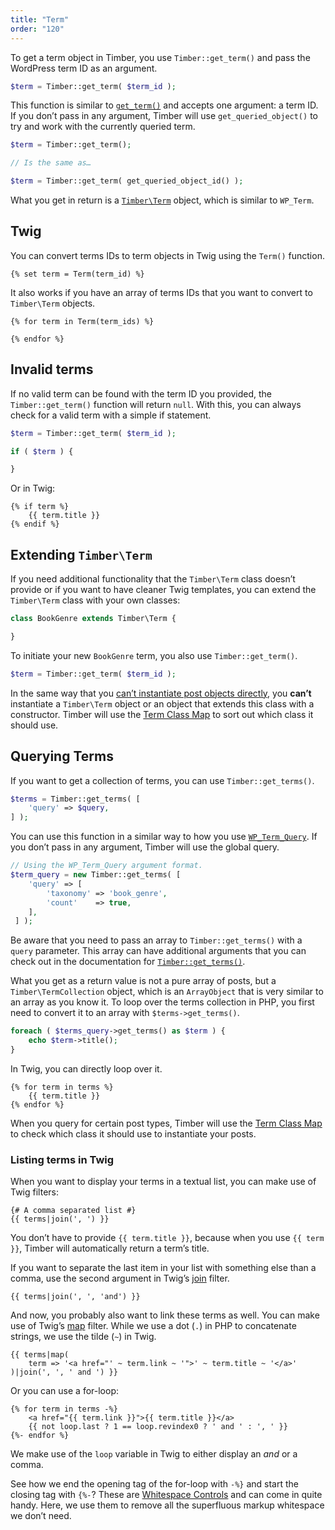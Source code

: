 ```yaml
---
title: "Term"
order: "120"
---
```


To get a term object in Timber, you use `Timber::get_term()` and pass the WordPress term ID as an argument.

```php
$term = Timber::get_term( $term_id );
```

This function is similar to [`get_term()`](https://developer.wordpress.org/reference/functions/get_term/) and accepts one argument: a term ID. If you don’t pass in any argument, Timber will use `get_queried_object()` to try and work with the currently queried term.

```php
$term = Timber::get_term();

// Is the same as…

$term = Timber::get_term( get_queried_object_id() );
```

What you get in return is a [`Timber\Term`](https://timber.github.io/docs/v2/reference/timber-term/) object, which is similar to `WP_Term`.

## Twig

You can convert terms IDs to term objects in Twig using the `Term()` function.

```twig
{% set term = Term(term_id) %}
```

It also works if you have an array of terms IDs that you want to convert to `Timber\Term` objects.

```twig
{% for term in Term(term_ids) %}

{% endfor %}
```

## Invalid terms

If no valid term can be found with the term ID you provided, the `Timber::get_term()` function will return `null`. With this, you can always check for a valid term with a simple if statement.

```php
$term = Timber::get_term( $term_id );

if ( $term ) {

}
```

Or in Twig:

```twig
{% if term %}
    {{ term.title }}
{% endif %}
```

## Extending `Timber\Term`

If you need additional functionality that the `Timber\Term` class doesn’t provide or if you want to have cleaner Twig templates, you can extend the `Timber\Term` class with your own classes:

```php
class BookGenre extends Timber\Term {

}
```

To initiate your new `BookGenre` term, you also use `Timber::get_term()`.

```php
$term = Timber::get_term( $term_id );
```

In the same way that you [can’t instantiate post objects directly](https://timber.github.io/docs/v2/guides/posts/#extending-timber-post), you **can’t** instantiate a `Timber\Term` object or an object that extends this class with a constructor. Timber will use the [Term Class Map](https://timber.github.io/docs/v2/guides/class-maps/#the-term-class-map) to sort out which class it should use.

## Querying Terms

If you want to get a collection of terms, you can use `Timber::get_terms()`.

```php
$terms = Timber::get_terms( [
    'query' => $query,
] );
```

You can use this function in a similar way to how you use [`WP_Term_Query`](https://developer.wordpress.org/reference/classes/wp_term_query/). If you don’t pass in any argument, Timber will use the global query.

```php
// Using the WP_Term_Query argument format.
$term_query = new Timber::get_terms( [
    'query' => [
        'taxonomy' => 'book_genre',
        'count'    => true,
    ],
 ] );
```

Be aware that you need to pass an array to `Timber::get_terms()` with a `query` parameter. This array can have additional arguments that you can check out in the documentation for [`Timber::get_terms()`](https://timber.github.io/docs/v2/reference/timber/#get-terms).

What you get as a return value is not a pure array of posts, but a `Timber\TermCollection` object, which is an `ArrayObject` that is very similar to an array as you know it. To loop over the terms collection in PHP, you first need to convert it to an array with `$terms->get_terms()`.

```php
foreach ( $terms_query->get_terms() as $term ) {
    echo $term->title();
}
```

In Twig, you can directly loop over it.

```twig
{% for term in terms %}
    {{ term.title }}
{% endfor %}
```

When you query for certain post types, Timber will use the [Term Class Map](https://timber.github.io/docs/v2/guides/class-maps/#the-term-class-map) to check which class it should use to instantiate your posts.

### Listing terms in Twig

When you want to display your terms in a textual list, you can make use of Twig filters:

```twig
{# A comma separated list #}
{{ terms|join(', ') }}
```

You don’t have to provide `{{ term.title }}`, because when you use `{{ term }}`, Timber will automatically return a term’s title.

If you want to separate the last item in your list with something else than a comma, use the second argument in Twig’s [join](https://twig.symfony.com/doc/2.x/filters/join.html) filter.

```twig
{{ terms|join(', ', 'and') }}
```

And now, you probably also want to link these terms as well. You can make use of Twig’s [map](https://twig.symfony.com/doc/2.x/filters/map.html) filter. While we use a dot (`.`) in PHP to concatenate strings, we use the tilde (`~`) in Twig.

```twig
{{ terms|map(
    term => '<a href="' ~ term.link ~ '">' ~ term.title ~ '</a>'
)|join(', ', ' and ') }}
```

Or you can use a for-loop:

```twig
{% for term in terms -%}
    <a href="{{ term.link }}">{{ term.title }}</a>
    {{ not loop.last ? 1 == loop.revindex0 ? ' and ' : ', ' }}
{%- endfor %}
```

We make use of the `loop` variable in Twig to either display an *and* or a comma.

See how we end the opening tag of the for-loop with `-%}` and start the closing tag with `{%-`? These are [Whitespace Controls](https://twig.symfony.com/doc/2.x/templates.html#whitespace-control) and can come in quite handy. Here, we use them to remove all the superfluous markup whitespace we don’t need.
